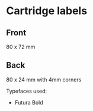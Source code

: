 # Cartridge labels

## Front
80 x 72 mm

## Back
80 x 24 mm with 4mm corners

Typefaces used:
- Futura Bold
